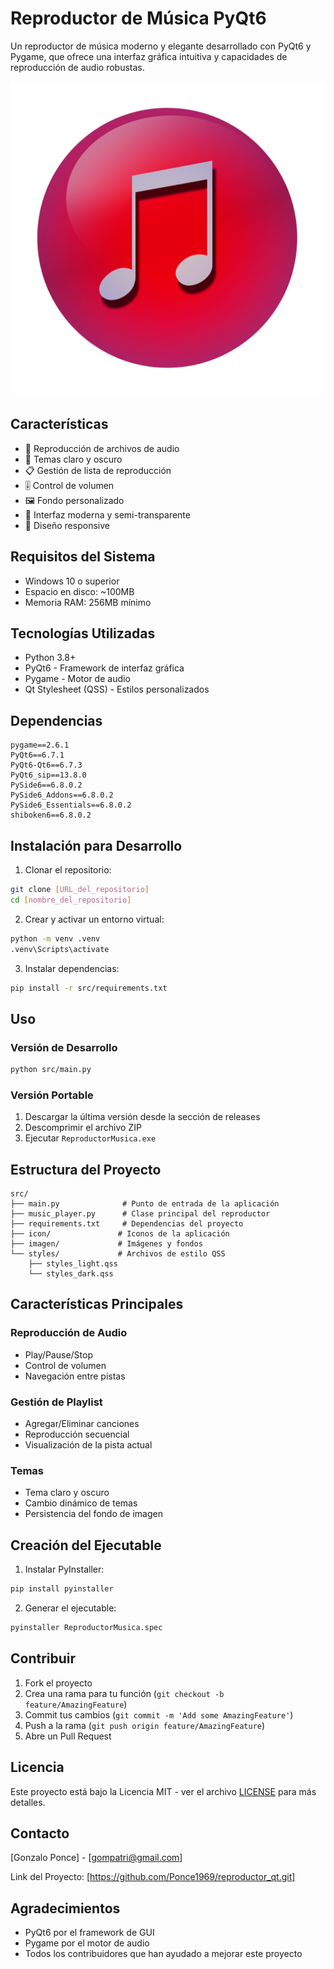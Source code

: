 # Reproductor de Música PyQt6

Un reproductor de música moderno y elegante desarrollado con PyQt6 y Pygame, que ofrece una interfaz gráfica intuitiva y capacidades de reproducción de audio robustas.

![Icono de la Aplicación](src/icon/icon_aplicacion.png)

## Características

- 🎵 Reproducción de archivos de audio
- 🎨 Temas claro y oscuro
- 📋 Gestión de lista de reproducción
- 🎚️ Control de volumen
- 🖼️ Fondo personalizado
- 🎯 Interfaz moderna y semi-transparente
- 📱 Diseño responsive

## Requisitos del Sistema

- Windows 10 o superior
- Espacio en disco: ~100MB
- Memoria RAM: 256MB mínimo

## Tecnologías Utilizadas

- Python 3.8+
- PyQt6 - Framework de interfaz gráfica
- Pygame - Motor de audio
- Qt Stylesheet (QSS) - Estilos personalizados

## Dependencias

```
pygame==2.6.1
PyQt6==6.7.1
PyQt6-Qt6==6.7.3
PyQt6_sip==13.8.0
PySide6==6.8.0.2
PySide6_Addons==6.8.0.2
PySide6_Essentials==6.8.0.2
shiboken6==6.8.0.2
```

## Instalación para Desarrollo

1. Clonar el repositorio:
```bash
git clone [URL_del_repositorio]
cd [nombre_del_repositorio]
```

2. Crear y activar un entorno virtual:
```bash
python -m venv .venv
.venv\Scripts\activate
```

3. Instalar dependencias:
```bash
pip install -r src/requirements.txt
```

## Uso

### Versión de Desarrollo
```bash
python src/main.py
```

### Versión Portable
1. Descargar la última versión desde la sección de releases
2. Descomprimir el archivo ZIP
3. Ejecutar `ReproductorMusica.exe`

## Estructura del Proyecto

```
src/
├── main.py              # Punto de entrada de la aplicación
├── music_player.py      # Clase principal del reproductor
├── requirements.txt     # Dependencias del proyecto
├── icon/               # Iconos de la aplicación
├── imagen/             # Imágenes y fondos
└── styles/             # Archivos de estilo QSS
    ├── styles_light.qss
    └── styles_dark.qss
```

## Características Principales

### Reproducción de Audio
- Play/Pause/Stop
- Control de volumen
- Navegación entre pistas

### Gestión de Playlist
- Agregar/Eliminar canciones
- Reproducción secuencial
- Visualización de la pista actual

### Temas
- Tema claro y oscuro
- Cambio dinámico de temas
- Persistencia del fondo de imagen

## Creación del Ejecutable

1. Instalar PyInstaller:
```bash
pip install pyinstaller
```

2. Generar el ejecutable:
```bash
pyinstaller ReproductorMusica.spec
```

## Contribuir

1. Fork el proyecto
2. Crea una rama para tu función (`git checkout -b feature/AmazingFeature`)
3. Commit tus cambios (`git commit -m 'Add some AmazingFeature'`)
4. Push a la rama (`git push origin feature/AmazingFeature`)
5. Abre un Pull Request

## Licencia

Este proyecto está bajo la Licencia MIT - ver el archivo [LICENSE](LICENSE) para más detalles.

## Contacto

[Gonzalo Ponce] - [gompatri@gmail.com]

Link del Proyecto: [https://github.com/Ponce1969/reproductor_qt.git]

## Agradecimientos

- PyQt6 por el framework de GUI
- Pygame por el motor de audio
- Todos los contribuidores que han ayudado a mejorar este proyecto
